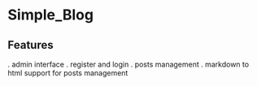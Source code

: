 # Simple_Blog

## Features

. admin interface
. register and login
. posts management
. markdown to html support for posts management
